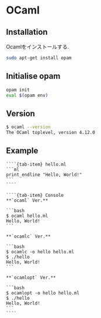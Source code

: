 # OCaml

## Installation

Ocamlをインストールする.

```bash
sudo apt-get install opam
```

## Initialise opam

```bash
opam init
eval $(opam env)
```

## Version

```bash
$ ocaml --version
The OCaml toplevel, version 4.12.0
```

## Example

`````{tab-set}
````{tab-item} hello.ml
```ml
print_endline "Hello, World!"
```
````

````{tab-item} Console
**`ocaml` Ver.**

```bash
$ ocaml hello.ml
Hello, World!
```

**`ocamlc` Ver.**

```bash
$ ocamlc -o hello hello.ml
$ ./hello
Hello, World!
```

**`ocamlopt` Ver.**

```bash
$ ocamlopt -o hello hello.ml
$ ./hello
Hello, World!
```
````
`````
